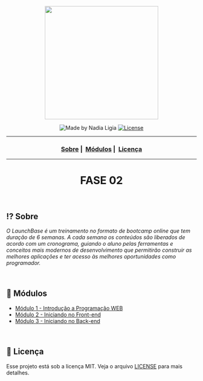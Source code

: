 <p align="center">
    <img src="https://ik.imagekit.io/l7cwocexhc/LaunchBase_kzLdte5vZ.png" width=300>
</p>

<p align="center">
  <img alt="Made by Nadia Ligia" src="https://img.shields.io/badge/made%20by-Nadia%20Ligia-informational">
  
  <a href="license.md">
  <img alt="License" src="https://img.shields.io/badge/License-MIT-informational">
  </a>
</p>

___

<h3 align="center">
  <a href="#interrobang-sobre">Sobre</a>&nbsp;|&nbsp;
  <a href="#rocket-desafios-propostos">Módulos</a>&nbsp;|&nbsp;
  <a href="#memo-licença">Licença</a>
</h3>

___

<h1 align="center">
  FASE 02
</h1>
<br>

## :interrobang: Sobre
*O LaunchBase é um treinamento no formato de bootcamp online que tem duração de 6 semanas. A cada semana os conteúdos são liberados de acordo com um cronograma, guiando o aluno pelas ferramentas e conceitos mais modernos de desenvolvimento que permitirão construir as melhores aplicações e ter acesso às melhores oportunidades como programador.*

<br>

## :rocket: Módulos


- [Módulo 1 - Introdução a Programação WEB](./modulo-01)
- [Módulo 2 - Iniciando no Front-end](./modulo-02)
- [Módulo 3 - Iniciando no Back-end](./modulo-03)


<br>

##  :memo: Licença 

Esse projeto está sob a licença MIT. Veja o arquivo [LICENSE](LICENSE) para mais detalhes.